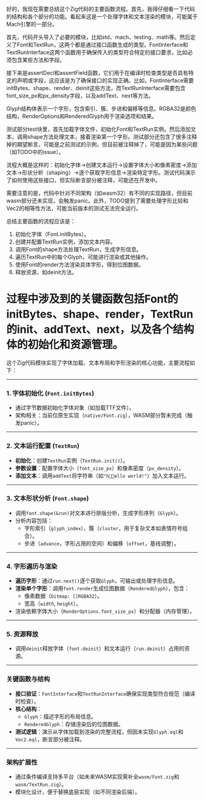 好的，我现在需要总结这个Zig代码的主要函数流程。首先，我得仔细看一下代码的结构和各个部分的功能。看起来这是一个处理字体和文本渲染的模块，可能属于Mach引擎的一部分。

首先，代码开头导入了必要的模块，比如std、mach、testing、math等。然后定义了Font和TextRun，这两个都是通过接口函数生成的类型。FontInterface和TextRunInterface这两个函数用于确保传入的类型符合特定的接口要求，比如必须包含某些方法和字段。

接下来是assertDecl和assertField函数，它们用于在编译时检查类型是否具有特定的声明或字段，这应该是为了确保接口的实现正确。比如，FontInterface需要initBytes、shape、render、deinit这些方法，而TextRunInterface需要包含font_size_px和px_density字段，以及addText、next等方法。

Glyph结构体表示一个字形，包含索引、簇、步进和偏移等信息。RGBA32是颜色结构，RenderOptions和RenderedGlyph用于渲染选项和结果。

测试部分test块里，首先加载字体文件，初始化Font和TextRun实例。然后添加文本，调用shape方法处理文本，接着渲染第一个字形。测试部分还包含了很多注释掉的期望断言，可能是之前测试的示例，但目前被注释掉了，可能是因为某些问题（如TODO中的issue）。

流程大概是这样的：初始化字体→创建文本运行→设置字体大小和像素密度→添加文本→形状分析（shaping）→逐个获取字形信息→渲染特定字形。测试代码演示了如何使用这些接口，但实际断言部分被注释，可能还在开发中。

需要注意的是，代码中针对不同架构（如wasm32）有不同的实现路径，但目前wasm部分还未实现，会触发panic。此外，TODO提到了需要处理字形比较和Vec2的相等性方法，可能当前版本的测试无法完全运行。

总结主要函数的流程应该是：

1. 初始化字体（Font.initBytes）。
2. 创建并配置TextRun实例，添加文本内容。
3. 调用Font的shape方法处理TextRun，生成字形信息。
4. 遍历TextRun中的每个Glyph，可能进行渲染或其他操作。
5. 使用Font的render方法渲染具体字形，得到位图数据。
6. 释放资源，如deinit方法。

过程中涉及到的关键函数包括Font的initBytes、shape、render，TextRun的init、addText、next，以及各个结构体的初始化和资源管理。
================================================
这个Zig代码模块实现了字体加载、文本布局和字形渲染的核心功能，主要流程如下：

---

### **1. 字体初始化 (`Font.initBytes`)**
- 通过字节数据初始化字体对象（如加载TTF文件）。
- 架构相关：当前仅原生实现（`native/Font.zig`），WASM部分暂未完成（触发panic）。

---

### **2. 文本运行配置 (`TextRun`)**
- **初始化**：创建`TextRun`实例（`TextRun.init()`）。
- **参数设置**：配置字体大小（`font_size_px`）和像素密度（`px_density`）。
- **添加文本**：调用`addText`将字符串（如`"h👩‍🚀️ello world!"`）加入文本运行。

---

### **3. 文本形状分析 (`Font.shape`)**
- 调用`font.shape(&run)`对文本进行排版分析，生成字形序列（`Glyph`）。
- 分析内容包括：
  - 字形索引（`glyph_index`）、簇（`cluster`，用于复杂文本如表情符号组合）。
  - 步进（`advance`，字形占用的空间）和偏移（`offset`，基线调整）。

---

### **4. 字形遍历与渲染**
- **遍历字形**：通过`run.next()`逐个获取`Glyph`，可输出或处理字形信息。
- **渲染单个字形**：调用`font.render`生成位图数据（`RenderedGlyph`），包含：
  - 像素数据（`bitmap: []RGBA32`）。
  - 宽高（`width`, `height`）。
- 渲染依赖字体大小（`RenderOptions.font_size_px`）和分配器（内存管理）。

---

### **5. 资源释放**
- 调用`deinit`释放字体（`font.deinit`）和文本运行（`run.deinit`）占用的资源。

---

### **关键函数与结构**
- **接口验证**：`FontInterface`和`TextRunInterface`确保实现类型符合规范（编译时检查）。
- **核心结构**：
  - `Glyph`：描述字形的布局信息。
  - `RenderedGlyph`：存储渲染后的位图数据。
- **测试逻辑**：演示从字体加载到渲染的完整流程，但因未实现`Glyph.eql`和`Vec2.eql`，断言部分被注释。

---

### **架构扩展性**
- 通过条件编译支持多平台（如未来WASM实现需补全`wasm/Font.zig`和`wasm/TextRun.zig`）。
- 模块化设计，便于替换底层实现（如不同渲染后端）。